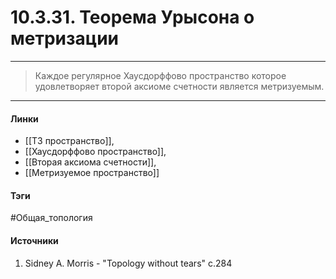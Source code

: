# 10.3.31. Теорема Урысона о метризации
***
>Каждое регулярное Хаусдорффово пространство которое удовлетворяет второй аксиоме счетности является метризуемым.
***
#### Линки
- [[T3 пространство]],
- [[Хаусдорффово пространство]],
- [[Вторая аксиома счетности]],
- [[Метризуемое пространство]]
#### Тэги
 #Общая_топология 
#### Источники
1. Sidney A. Morris - "Topology without tears" c.284